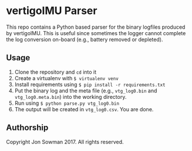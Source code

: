 # vertigoIMU Parser

This repo contains a Python based parser for the binary logfiles produced by
vertigoIMU. This is useful since sometimes the logger cannot complete the log
conversion on-board (e.g., battery removed or depleted).

## Usage

1. Clone the repository and `cd` into it
2. Create a virtualenv with `$ virtualenv venv`
3. Install requirements using `$ pip install -r requirements.txt`
4. Put the binary log and the meta file (e.g., `vtg_log0.bin` and
`vtg_log0.meta.bin`) into the working directory.
5. Run using `$ python parse.py vtg_log0.bin`
6. The output will be created in `vtg_log0.csv`. You are done.

## Authorship

Copyright Jon Sowman 2017. All rights reserved.
